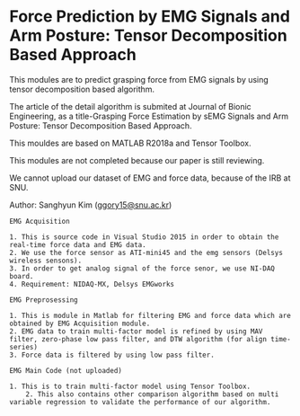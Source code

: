 # Force Prediction by EMG Signals and Arm Posture: Tensor Decomposition Based Approach

This modules are to predict grasping force from EMG signals by using tensor decomposition based algorithm. 

The article of the detail algorithm is submited at Journal of Bionic Engineering, as a title-Grasping Force Estimation by sEMG Signals and Arm Posture: Tensor Decomposition Based Approach.

This mouldes are based on MATLAB R2018a and Tensor Toolbox.

This modules are not completed because our paper is still reviewing.

We cannot upload our dataset of EMG and force data, because of the IRB at SNU. 

Author: Sanghyun Kim (ggory15@snu.ac.kr) 

``` EMG Acquisition ```

    1. This is source code in Visual Studio 2015 in order to obtain the real-time force data and EMG data.
    2. We use the force sensor as ATI-mini45 and the emg sensors (Delsys wireless sensons).
    3. In order to get analog signal of the force senor, we use NI-DAQ board.
    4. Requirement: NIDAQ-MX, Delsys EMGworks 

``` EMG Preprosessing ```

    1. This is module in Matlab for filtering EMG and force data which are obtained by EMG Acquisition module.
    2. EMG data to train multi-factor model is refined by using MAV filter, zero-phase low pass filter, and DTW algorithm (for align time-series)
    3. Force data is filtered by using low pass filter.
	
``` EMG Main Code (not uploaded) ``` 

	1. This is to train multi-factor model using Tensor Toolbox.
        2. This also contains other comparison algorithm based on multi variable regression to validate the performance of our algorithm. 
